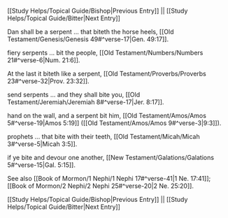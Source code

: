 [[Study Helps/Topical Guide/Bishop|Previous Entry]]  ||  [[Study Helps/Topical Guide/Bitter|Next Entry]]

 Dan shall be a serpent ... that biteth the horse heels, [[Old Testament/Genesis/Genesis 49#^verse-17|Gen. 49:17]].

 fiery serpents ... bit the people, [[Old Testament/Numbers/Numbers 21#^verse-6|Num. 21:6]].

 At the last it biteth like a serpent, [[Old Testament/Proverbs/Proverbs 23#^verse-32|Prov. 23:32]].

 send serpents ... and they shall bite you, [[Old Testament/Jeremiah/Jeremiah 8#^verse-17|Jer. 8:17]].

 hand on the wall, and a serpent bit him, [[Old Testament/Amos/Amos 5#^verse-19|Amos 5:19]] ([[Old Testament/Amos/Amos 9#^verse-3|9:3]]).

 prophets ... that bite with their teeth, [[Old Testament/Micah/Micah 3#^verse-5|Micah 3:5]].

 if ye bite and devour one another, [[New Testament/Galations/Galations 5#^verse-15|Gal. 5:15]].

 See also [[Book of Mormon/1 Nephi/1 Nephi 17#^verse-41|1 Ne. 17:41]]; [[Book of Mormon/2 Nephi/2 Nephi 25#^verse-20|2 Ne. 25:20]].

[[Study Helps/Topical Guide/Bishop|Previous Entry]]  ||  [[Study Helps/Topical Guide/Bitter|Next Entry]]